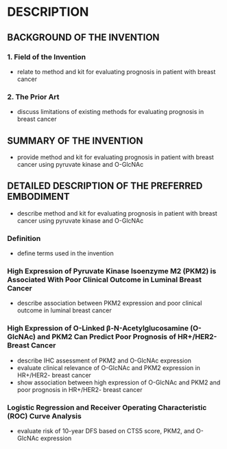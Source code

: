 # DESCRIPTION

## BACKGROUND OF THE INVENTION

### 1. Field of the Invention

- relate to method and kit for evaluating prognosis in patient with breast cancer

### 2. The Prior Art

- discuss limitations of existing methods for evaluating prognosis in breast cancer

## SUMMARY OF THE INVENTION

- provide method and kit for evaluating prognosis in patient with breast cancer using pyruvate kinase and O-GlcNAc

## DETAILED DESCRIPTION OF THE PREFERRED EMBODIMENT

- describe method and kit for evaluating prognosis in patient with breast cancer using pyruvate kinase and O-GlcNAc

### Definition

- define terms used in the invention

### High Expression of Pyruvate Kinase Isoenzyme M2 (PKM2) is Associated With Poor Clinical Outcome in Luminal Breast Cancer

- describe association between PKM2 expression and poor clinical outcome in luminal breast cancer

### High Expression of O-Linked β-N-Acetylglucosamine (O-GlcNAc) and PKM2 Can Predict Poor Prognosis of HR+/HER2- Breast Cancer

- describe IHC assessment of PKM2 and O-GlcNAc expression
- evaluate clinical relevance of O-GlcNAc and PKM2 expression in HR+/HER2- breast cancer
- show association between high expression of O-GlcNAc and PKM2 and poor prognosis in HR+/HER2- breast cancer

### Logistic Regression and Receiver Operating Characteristic (ROC) Curve Analysis

- evaluate risk of 10-year DFS based on CTS5 score, PKM2, and O-GlcNAc expression


